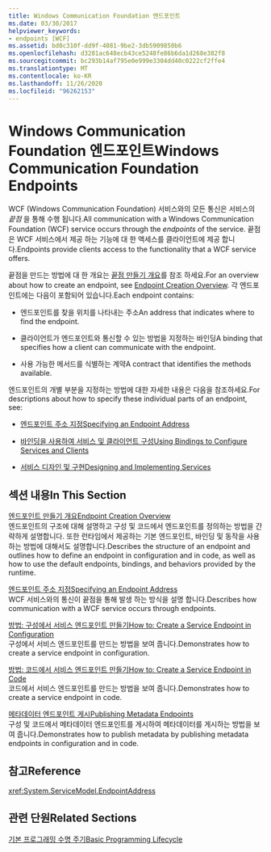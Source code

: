 ```yaml
---
title: Windows Communication Foundation 엔드포인트
ms.date: 03/30/2017
helpviewer_keywords:
- endpoints [WCF]
ms.assetid: bd0c310f-dd9f-4081-9be2-3db5909850b6
ms.openlocfilehash: d3281ac648ecb43ce5248fe86b6da1d268e382f8
ms.sourcegitcommit: bc293b14af795e0e999e3304dd40c0222cf2ffe4
ms.translationtype: MT
ms.contentlocale: ko-KR
ms.lasthandoff: 11/26/2020
ms.locfileid: "96262153"
---
```

# <a name="windows-communication-foundation-endpoints"></a><span data-ttu-id="384b2-102">Windows Communication Foundation 엔드포인트</span><span class="sxs-lookup"><span data-stu-id="384b2-102">Windows Communication Foundation Endpoints</span></span>

<span data-ttu-id="384b2-103">WCF (Windows Communication Foundation) 서비스와의 모든 통신은 서비스의 *끝점* 을 통해 수행 됩니다.</span><span class="sxs-lookup"><span data-stu-id="384b2-103">All communication with a Windows Communication Foundation (WCF) service occurs through the *endpoints* of the service.</span></span> <span data-ttu-id="384b2-104">끝점은 WCF 서비스에서 제공 하는 기능에 대 한 액세스를 클라이언트에 제공 합니다.</span><span class="sxs-lookup"><span data-stu-id="384b2-104">Endpoints provide clients access to the functionality that a WCF service offers.</span></span>  
  
 <span data-ttu-id="384b2-105">끝점을 만드는 방법에 대 한 개요는 [끝점 만들기 개요](endpoint-creation-overview.md)를 참조 하세요.</span><span class="sxs-lookup"><span data-stu-id="384b2-105">For an overview about how to create an endpoint, see [Endpoint Creation Overview](endpoint-creation-overview.md).</span></span> <span data-ttu-id="384b2-106">각 엔드포인트에는 다음이 포함되어 있습니다.</span><span class="sxs-lookup"><span data-stu-id="384b2-106">Each endpoint contains:</span></span>  
  
- <span data-ttu-id="384b2-107">엔드포인트를 찾을 위치를 나타내는 주소</span><span class="sxs-lookup"><span data-stu-id="384b2-107">An address that indicates where to find the endpoint.</span></span>  
  
- <span data-ttu-id="384b2-108">클라이언트가 엔드포인트와 통신할 수 있는 방법을 지정하는 바인딩</span><span class="sxs-lookup"><span data-stu-id="384b2-108">A binding that specifies how a client can communicate with the endpoint.</span></span>  
  
- <span data-ttu-id="384b2-109">사용 가능한 메서드를 식별하는 계약</span><span class="sxs-lookup"><span data-stu-id="384b2-109">A contract that identifies the methods available.</span></span>  
  
 <span data-ttu-id="384b2-110">엔드포인트의 개별 부분을 지정하는 방법에 대한 자세한 내용은 다음을 참조하세요.</span><span class="sxs-lookup"><span data-stu-id="384b2-110">For descriptions about how to specify these individual parts of an endpoint, see:</span></span>  
  
- [<span data-ttu-id="384b2-111">엔드포인트 주소 지정</span><span class="sxs-lookup"><span data-stu-id="384b2-111">Specifying an Endpoint Address</span></span>](specifying-an-endpoint-address.md)  
  
- [<span data-ttu-id="384b2-112">바인딩을 사용하여 서비스 및 클라이언트 구성</span><span class="sxs-lookup"><span data-stu-id="384b2-112">Using Bindings to Configure Services and Clients</span></span>](using-bindings-to-configure-services-and-clients.md)  
  
- [<span data-ttu-id="384b2-113">서비스 디자인 및 구현</span><span class="sxs-lookup"><span data-stu-id="384b2-113">Designing and Implementing Services</span></span>](designing-and-implementing-services.md)  
  
## <a name="in-this-section"></a><span data-ttu-id="384b2-114">섹션 내용</span><span class="sxs-lookup"><span data-stu-id="384b2-114">In This Section</span></span>  

 [<span data-ttu-id="384b2-115">엔드포인트 만들기 개요</span><span class="sxs-lookup"><span data-stu-id="384b2-115">Endpoint Creation Overview</span></span>](endpoint-creation-overview.md)  
 <span data-ttu-id="384b2-116">엔드포인트의 구조에 대해 설명하고 구성 및 코드에서 엔드포인트를 정의하는 방법을 간략하게 설명합니다. 또한 런타임에서 제공하는 기본 엔드포인트, 바인딩 및 동작을 사용하는 방법에 대해서도 설명합니다.</span><span class="sxs-lookup"><span data-stu-id="384b2-116">Describes the structure of an endpoint and outlines how to define an endpoint in configuration and in code, as well as how to use the default endpoints, bindings, and behaviors provided by the runtime.</span></span>  
  
 [<span data-ttu-id="384b2-117">엔드포인트 주소 지정</span><span class="sxs-lookup"><span data-stu-id="384b2-117">Specifying an Endpoint Address</span></span>](specifying-an-endpoint-address.md)  
 <span data-ttu-id="384b2-118">WCF 서비스와의 통신이 끝점을 통해 발생 하는 방식을 설명 합니다.</span><span class="sxs-lookup"><span data-stu-id="384b2-118">Describes how communication with a WCF service occurs through endpoints.</span></span>  
  
 [<span data-ttu-id="384b2-119">방법: 구성에서 서비스 엔드포인트 만들기</span><span class="sxs-lookup"><span data-stu-id="384b2-119">How to: Create a Service Endpoint in Configuration</span></span>](./feature-details/how-to-create-a-service-endpoint-in-configuration.md)  
 <span data-ttu-id="384b2-120">구성에서 서비스 엔드포인트를 만드는 방법을 보여 줍니다.</span><span class="sxs-lookup"><span data-stu-id="384b2-120">Demonstrates how to create a service endpoint in configuration.</span></span>  
  
 [<span data-ttu-id="384b2-121">방법: 코드에서 서비스 엔드포인트 만들기</span><span class="sxs-lookup"><span data-stu-id="384b2-121">How to: Create a Service Endpoint in Code</span></span>](./feature-details/how-to-create-a-service-endpoint-in-code.md)  
 <span data-ttu-id="384b2-122">코드에서 서비스 엔드포인트를 만드는 방법을 보여 줍니다.</span><span class="sxs-lookup"><span data-stu-id="384b2-122">Demonstrates how to create a service endpoint in code.</span></span>  
  
 [<span data-ttu-id="384b2-123">메타데이터 엔드포인트 게시</span><span class="sxs-lookup"><span data-stu-id="384b2-123">Publishing Metadata Endpoints</span></span>](publishing-metadata-endpoints.md)  
 <span data-ttu-id="384b2-124">구성 및 코드에서 메타데이터 엔드포인트를 게시하여 메타데이터를 게시하는 방법을 보여 줍니다.</span><span class="sxs-lookup"><span data-stu-id="384b2-124">Demonstrates how to publish metadata by publishing metadata endpoints in configuration and in code.</span></span>  
  
## <a name="reference"></a><span data-ttu-id="384b2-125">참고</span><span class="sxs-lookup"><span data-stu-id="384b2-125">Reference</span></span>  

 <xref:System.ServiceModel.EndpointAddress>  
  
## <a name="related-sections"></a><span data-ttu-id="384b2-126">관련 단원</span><span class="sxs-lookup"><span data-stu-id="384b2-126">Related Sections</span></span>  

 [<span data-ttu-id="384b2-127">기본 프로그래밍 수명 주기</span><span class="sxs-lookup"><span data-stu-id="384b2-127">Basic Programming Lifecycle</span></span>](basic-programming-lifecycle.md)
